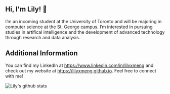 <h2>Hi, I'm Lily! 👋</h2>

I’m an incoming student at the University of Toronto and will be majoring in computer science at the St. George campus. I’m interested in pursuing studies in artifical intelligence and the development of advanced technology through research and data analysis.

<h2>Additional Information</h2>
<p>You can find my LinkedIn at <a href="https://www.linkedin.com/in/lilyxmeng">https://www.linkedin.com/in/lilyxmeng</a> and check out my website at <a href="https://lilyxmeng.github.io/">https://lilyxmeng.github.io</a>. Feel free to connect with me!</p>

![Lily's github stats](https://github-readme-stats.vercel.app/api?username=LilyxMeng)

 

<!--
**LilyxMeng/LilyxMeng** is a ✨ _special_ ✨ repository because its `README.md` (this file) appears on your GitHub profile.

Here are some ideas to get you started:

- 🔭 I’m currently working on ...
- 🌱 I’m currently learning ...
- 👯 I’m looking to collaborate on ...
- 🤔 I’m looking for help with ...
- 💬 Ask me about ...
- 📫 How to reach me: ...
- 😄 Pronouns: ...
- ⚡ Fun fact: ...
-->
